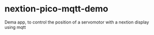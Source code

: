 # nextion-pico-mqtt-demo
Dema app, to control the position of a servomotor with a nextion display using mqtt
